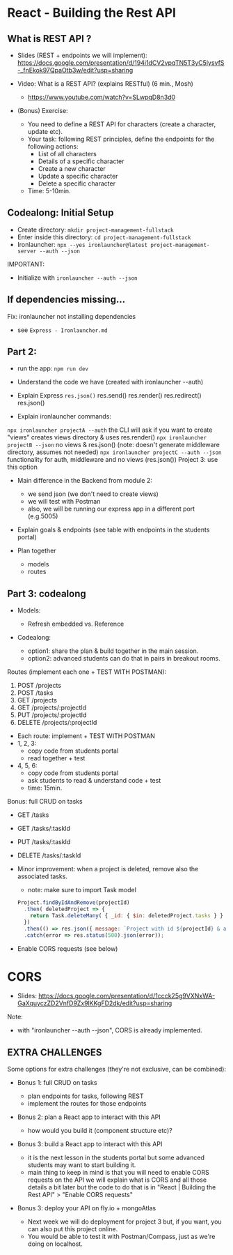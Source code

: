 

# React - Building the Rest API

<!--
@todo: improve planning & notes
-->


<!--


- Codealong final result:
  https://github.com/Ironborn-Ironhack-March-2022/ironborn-project-management-server/commits/main


  note: the last commits are for Auth ("functionality to register" + "functionality for authentication")


- Approach: 
  - option 1: codealong (takes quite a bit of time, 4h )
  - option 2: giving students the code & ask them to try to understand it ? (they may feel overwhelmed)

-->




## What is REST API ?

- Slides (REST + endpoints we will implement): 
  https://docs.google.com/presentation/d/194i1dCV2vpqTN5T3yC5lysvfS-_fnEkok97QpaOtb3w/edit?usp=sharing

- Video: What is a REST API? (explains RESTful) (6 min., Mosh)
  - https://www.youtube.com/watch?v=SLwpqD8n3d0





- (Bonus) Exercise:
  - You need to define a REST API for characters (create a character, update etc).
  - Your task: following REST principles, define the endpoints for the following actions:
    - List of all characters
    - Details of a specific character
    - Create a new character
    - Update a specific character
    - Delete a specific character
  - Time: 5-10min.





## Codealong: Initial Setup

- Create directory: `mkdir project-management-fullstack`
- Enter inside this directory: `cd project-management-fullstack`
- Ironlauncher: `npx --yes ironlauncher@latest project-management-server --auth --json`


<!-- IMPORTANT  -->
<!-- IMPORTANT  -->
<!-- IMPORTANT  -->
  
IMPORTANT:
- Initialize with `ironlauncher --auth --json` 

<!-- IMPORTANT  -->
<!-- IMPORTANT  -->
<!-- IMPORTANT  -->




## If dependencies missing...

Fix: ironlauncher not installing dependencies
  - see `Express - Ironlauncher.md`



## Part 2:

- run the app: `npm run dev`

- Understand the code we have (created with ironlauncher --auth)


- Explain Express `res.json()`
  res.send()
  res.render()
  res.redirect()
  res.json()


- Explain ironlauncher commands:

`npx ironlauncher projectA --auth`
  the CLI will ask if you want to create "views"
  creates views directory & uses res.render()
`npx ironlauncher projectB --json`
  no views & res.json()
  (note: doesn't generate middleware directory, assumes not needed)
`npx ironlauncher projectC --auth --json`
  functionality for auth, middleware and no views (res.json())
  Project 3: use this option


- Main difference in the Backend from module 2:
  - we send json (we don't need to create views)
  - we will test with Postman
  - also, we will be running our express app in a different port (e.g.5005)


- Explain goals & endpoints
  (see table with endpoints in the students portal)


- Plan together
  - models
  - routes



## Part 3: codealong

- Models:
  - Refresh embedded vs. Reference


- Codealong: 
  - option1: share the plan & build together in the main session.
  - option2: advanced students can do that in pairs in breakout rooms.


Routes (implement each one + TEST WITH POSTMAN):
1. POST /projects
2. POST /tasks
3. GET /projects
4. GET /projects/:projectId
5. PUT /projects/:projectId
6. DELETE /projects/:projectId

- Each route: implement + TEST WITH POSTMAN
- 1, 2, 3: 
  - copy code from students portal
  - read together + test
- 4, 5, 6: 
  - copy code from students portal
  - ask students to read & understand code + test
  - time: 15min.

Bonus: full CRUD on tasks
  - GET /tasks
  - GET /tasks/:taskId
  - PUT /tasks/:taskId
  - DELETE /tasks/:taskId


- Minor improvement: when a project is deleted, remove also the associated tasks.
  - note: make sure to import Task model

  ```js
  Project.findByIdAndRemove(projectId)
    .then( deletedProject => {
      return Task.deleteMany( { _id: { $in: deletedProject.tasks } } );
    })
    .then(() => res.json({ message: `Project with id ${projectId} & all associated tasks were removed successfully.` }))
    .catch(error => res.status(500).json(error));
  ```  



- Enable CORS requests (see below)



# CORS

- Slides: 
  https://docs.google.com/presentation/d/1ccck25g9VXNxWA-GaXquyczZD2VnfD9Zx9lKKgFD2dk/edit?usp=sharing

  <!-- @todo: improve slides -->
  <!-- @todo: improve slides -->
  <!-- @todo: improve slides -->

Note:
- with "ironlauncher --auth --json", CORS is already implemented.


## EXTRA CHALLENGES

Some options for extra challenges (they're not exclusive, can be combined):

- Bonus 1: full CRUD on tasks
  - plan endpoints for tasks, following REST
  - implement the routes for those endpoints

- Bonus 2: plan a React app to interact with this API
  - how would you build it (component structure etc)?

- Bonus 3: build a React app to interact with this API
  - it is the next lesson in the students portal but some advanced students may want to start building it.
  - main thing to keep in mind is that you will need to enable CORS requests on the API
we will explain what is CORS and all those details a bit later but the code to do that is in "React | Building the Rest API" > "Enable CORS requests"

- Bonus 3: deploy your API on fly.io + mongoAtlas
  - Next week  we will do deployment for project 3 but, if you want, you can also put this project online. 
  - You would be able to test it with Postman/Compass, just as we're doing on localhost.



<!-- 
@LT
- (if we do React as self-guided) explain how to run 2 projects in dev -->
